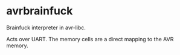 # avrbrainfuck

Brainfuck interpreter in avr-libc.

Acts over UART. The memory cells are a direct mapping to the AVR memory.

